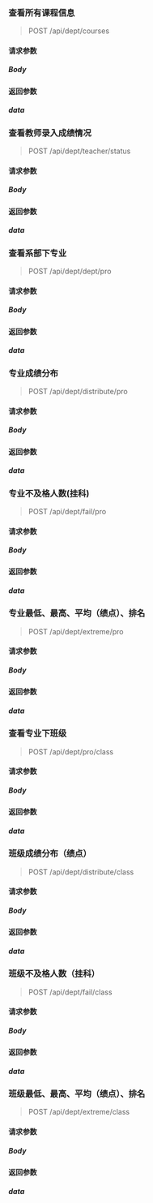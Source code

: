 ### 查看所有课程信息

> POST  /api/dept/courses

#### 请求参数

##### Body

#### 返回参数

##### data



### 查看教师录入成绩情况

> POST  /api/dept/teacher/status

#### 请求参数

##### Body

#### 返回参数

##### data



### 查看系部下专业

> POST  /api/dept/dept/pro

#### 请求参数

##### Body

#### 返回参数

##### data



### 专业成绩分布

> POST  /api/dept/distribute/pro

#### 请求参数

##### Body

#### 返回参数

##### data



### 专业不及格人数(挂科)

> POST  /api/dept/fail/pro

#### 请求参数

##### Body

#### 返回参数

##### data



### 专业最低、最高、平均（绩点）、排名

> POST  /api/dept/extreme/pro

#### 请求参数

##### Body

#### 返回参数

##### data



### 查看专业下班级

> POST  /api/dept/pro/class

#### 请求参数

##### Body

#### 返回参数

##### data



### 班级成绩分布（绩点）

> POST  /api/dept/distribute/class

#### 请求参数

##### Body

#### 返回参数

##### data



### 班级不及格人数（挂科）

> POST  /api/dept/fail/class

#### 请求参数

##### Body

#### 返回参数

##### data



### 班级最低、最高、平均（绩点）、排名

> POST  /api/dept/extreme/class

#### 请求参数

##### Body

#### 返回参数

##### data

